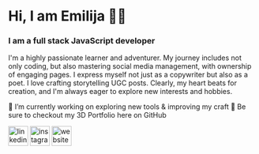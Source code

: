 #  Hi, I am Emilija 👋🥰 #

### I am a full stack JavaScript developer ###
 I'm a highly passionate learner and adventurer. My journey includes not only coding, but also mastering social media management, with ownership of engaging pages. I express myself not just as a copywriter but also as a poet. I love crafting storytelling UGC posts. Clearly, my heart beats for creation, and I'm always eager to explore new interests and hobbies. 

🔭 I’m currently working on exploring new tools & improving my craft 
🫵 Be sure to checkout my 3D Portfolio here on GitHub

[<img src='https://cdn.jsdelivr.net/npm/simple-icons@3.0.1/icons/linkedin.svg' alt='linkedin' height='40'>](https://www.linkedin.com/in/https://www.linkedin.com/in/emilija-paleckyt%C4%97//)  [<img src='https://cdn.jsdelivr.net/npm/simple-icons@3.0.1/icons/instagram.svg' alt='instagram' height='40'>](https://www.instagram.com/emilija_elena/)  [<img src='https://cdn.jsdelivr.net/npm/simple-icons@3.0.1/icons/icloud.svg' alt='website' height='40'>](https://github.com/EmilijaPaleckyte/3D-Portfolio)  

